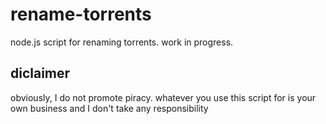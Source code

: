 # rename-torrents
node.js script for renaming torrents. work in progress.

## diclaimer

obviously, I do not promote piracy. whatever you use this script for is your own business and I don't take any responsibility
